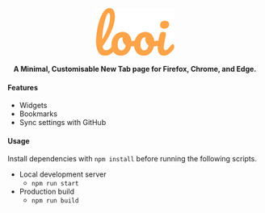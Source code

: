 <p align="center"><img alt="looi" src="public/icons/looi.svg"></p>

<p align="center"><b>A Minimal, Customisable New Tab page for Firefox, Chrome, and Edge.</b></p>

#### Features

- Widgets
- Bookmarks
- Sync settings with GitHub

#### Usage

Install dependencies with `npm install` before running the following scripts.

- Local development server
  - `npm run start`
- Production build
  - `npm run build`

